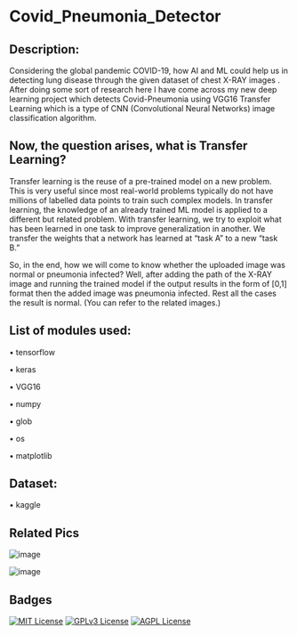 # Covid_Pneumonia_Detector


## Description:

Considering the global pandemic COVID-19, how AI and ML could help us in detecting lung disease through the given dataset of chest X-RAY images . 
After doing some sort of research here I have come across my new deep learning project which detects Covid-Pneumonia using VGG16 Transfer Learning which is a type of CNN (Convolutional Neural Networks) image classification algorithm.

## Now, the question arises, what is Transfer Learning?

Transfer learning is the reuse of a pre-trained model on a new problem. This is very useful since most real-world problems typically do not have millions of labelled data points to train such complex models. In transfer learning, the knowledge of an already trained ML model is applied to a different but related problem. With transfer learning, we try to exploit what has been learned in one task to improve generalization in another. We transfer the weights that a network has learned at “task A” to a new “task B.”

So, in the end, how we will come to know whether the uploaded image was normal or pneumonia infected?
Well, after adding the path of the X-RAY image and running the trained model if the output results in the form of [0,1] format then the added image was pneumonia infected. Rest all the cases the result is normal. (You can refer to the related images.)

## List of modules used:

•	tensorflow

•	keras

•	VGG16

•	numpy

•	glob

•	os

•	matplotlib

## Dataset:

•	kaggle

## Related Pics
![image](https://user-images.githubusercontent.com/85439772/187086397-9fd13abb-a549-4d16-a718-e445a4aa5955.png)

![image](https://user-images.githubusercontent.com/85439772/187086402-bd7226a0-5727-4d03-9f5a-ef479de65b67.png)


## Badges


[![MIT License](https://img.shields.io/badge/License-MIT-green.svg)](https://choosealicense.com/licenses/mit/)
[![GPLv3 License](https://img.shields.io/badge/License-GPL%20v3-yellow.svg)](https://opensource.org/licenses/)
[![AGPL License](https://img.shields.io/badge/license-AGPL-blue.svg)](http://www.gnu.org/licenses/agpl-3.0)


